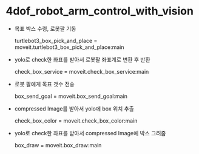 # 4dof_robot_arm_control_with_vision

- 목표 박스 수령, 로봇팔 기동

  turtlebot3_box_pick_and_place = moveit.turtlebot3_box_pick_and_place:main

- yolo로 check한 좌표를 받아서 로봇팔 좌표계로 변환 후 반환

  check_box_service = moveit.check_box_service:main

- 로봇 팔에게 목표 갯수 전송
  
  box_send_goal = moveit.box_send_goal:main

- compressed Image를 받아서 yolo에 box 위치 추출
  
  check_box_color = moveit.check_box_color:main

- yolo로 check한 좌표를 받아서 compressed Image에 박스 그려줌

  box_draw = moveit.box_draw:main



